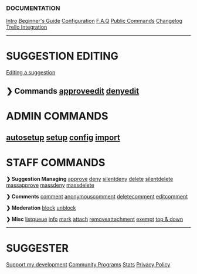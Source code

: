 
### **DOCUMENTATION**
[Intro](home.md)
[Beginner's Guide](beginner-guide.md)
[Configuration](config/configuration.md)
[F.A.Q](faq.md)
[Public Commands](sumup.md)
[Changelog](changelog.md)
[Trello Integration](/trello/intro.md)

---
# **SUGGESTION EDITING**
[Editing a suggestion](editing/suggestion-editing.md)

**❯ Commands**
[approveedit](editing/approveedit.md)
[denyedit](editing/denyedit.md)
---
# **ADMIN COMMANDS**
[autosetup](admin/autosetup.md)
[setup](admin/setup.md)
[config](config/configuration.md)
[import](admin/import.md)
---

# **STAFF COMMANDS**

**❯ Suggestion Managing**
[approve](staff/approve.md)
[deny](staff/deny.md)
[silentdeny](staff/silentdeny.md)
[delete](staff/delete.md)
[silentdelete](staff/silentdelete.md)
[massapprove](staff/massapprove.md)
[massdeny](staff/massdeny.md)
[massdelete](staff/massdelete.md)

**❯ Comments**
[comment](staff/comment.md)
[anonymouscomment](staff/acomment.md)
[deletecomment](staff/deletecomment.md)
[editcomment](editing/comment-editing.md)

**❯ Moderation**
[block](staff/block.md)
[unblock](staff/unblock.md)

**❯ Misc**
[listqueue](staff/listqueue.md)
[info](staff/info.md)
[mark](staff/mark.md)
[attach](staff/attach.md)
[removeattachment](staff/removeattachment.md)
[exempt](staff/exempt.md)
[top & down](staff/top-n-down.md)

---

# **SUGGESTER**
[Support my development](supporting/info.md)
[Community Programs](community-programs.md)
[Stats](botstats.md)
[Privacy Policy](legal.md)

